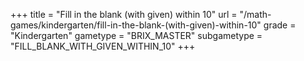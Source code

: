 +++
title = "Fill in the blank (with given) within 10"
url = "/math-games/kindergarten/fill-in-the-blank-(with-given)-within-10"
grade = "Kindergarten"
gametype = "BRIX_MASTER"
subgametype = "FILL_BLANK_WITH_GIVEN_WITHIN_10"
+++